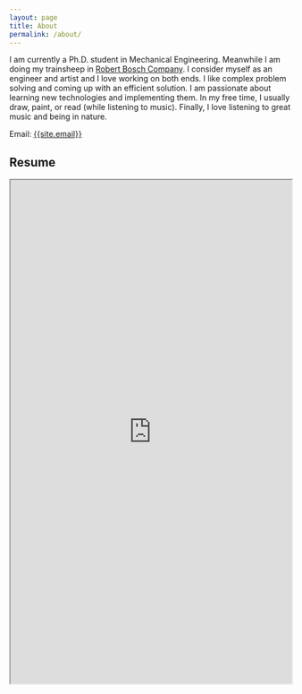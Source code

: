 ```yaml
---
layout: page
title: About
permalink: /about/
---
```

<p>
I am currently a Ph.D. student in Mechanical Engineering. Meanwhile I am doing my trainsheep in <a href="https://www.bosch.com/">Robert Bosch Company</a>. I consider myself as an engineer and artist and I love working on both ends. I like complex problem solving and coming up with an efficient solution. I am passionate about learning new technologies and implementing them. In my free time, I usually draw, paint, or read (while listening to music). Finally, I love listening to great music and being in nature. 
</p>

Email: <a href="mailto:{{site.email}}?Subject=From Blog Site:">{{site.email}}</a>

## Resume

<iframe src="https://drive.google.com/file/d/1Ff1Q3NISttl5ocpY0KsbVyoYdPHejeN8/preview" width="100%" height="900"></iframe>
